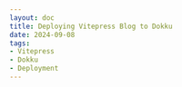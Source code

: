 ```yaml
---
layout: doc
title: Deploying Vitepress Blog to Dokku
date: 2024-09-08
tags: 
- Vitepress
- Dokku
- Deployment
---
```


<Title/>

I have recently set up a [Dokku](https://dokku.com) instance on a simple VPS, naturally I wanted to host this blog on it. Mainly because Google does not index github.io blogs.

The setup is based on [this article](https://johnfraney.ca/blog/build-deploy-static-site-dokku/).

## Vitepress setup

### 1. create an empty `.static` file to tell Dokku to serve static files

### 2. define buildpacks
Create a file called `.buildpacks` with the following content:
```
https://github.com/heroku/heroku-buildpack-nodejs.git
https://github.com/dokku/buildpack-nginx.git
```

## Dokku deploy

## Prerequisites

- A Dokku server set up and running.
- SSH access to your Dokku server.

## Steps on Dokku server

### 1. Create dokku app and configure environment variables
```bash
dokku apps:create blog
dokku config:set blog --no-restart NODE_ENV=production NGINX_ROOT=_site
```

### 2. Let's Encrypt
If not already installed:
```bash 
sudo dokku plugin:install https://github.com/dokku/dokku-letsencrypt.git
dokku letsencrypt:set --global email your@email.address  
dokku letsencrypt:cron-job --add
```
Enable SSL for the app:
`dokku letsencrypt:enable blog`

## Steps on local machine
### 1. Add dokku as a remote on local machine
`git remote add dokku dokku@your-dokku-server:blog`

### 2. Push to dokku server
`git push dokku main`
